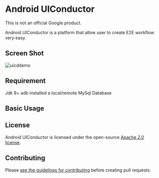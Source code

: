 # Android UIConductor

This is not an official Google product.

Android UIConductor is a platform that allow user to create E2E workflow very easy.

## Screen Shot
![uicddemo](https://user-images.githubusercontent.com/2557786/52313064-ef029080-2961-11e9-9e69-1e770b85b614.gif)


## Requirement
Jdk 8+
adb installed
a local/remote MySql Database


## Basic Usage


## License

Android UIConductor is licensed under the open-source [Apache 2.0 license](LICENSE).

## Contributing

Please [see the guidelines for contributing](CONTRIBUTING.md) before creating
pull requests.
